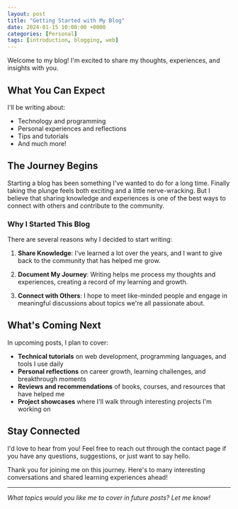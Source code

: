 ```yaml
---
layout: post
title: "Getting Started with My Blog"
date: 2024-01-15 10:00:00 +0000
categories: [Personal]
tags: [introduction, blogging, web]
---
```


Welcome to my blog! I'm excited to share my thoughts, experiences, and insights with you.

## What You Can Expect

I'll be writing about:
- Technology and programming
- Personal experiences and reflections
- Tips and tutorials
- And much more!

## The Journey Begins

Starting a blog has been something I've wanted to do for a long time. Finally taking the plunge feels both exciting and a little nerve-wracking. But I believe that sharing knowledge and experiences is one of the best ways to connect with others and contribute to the community.

### Why I Started This Blog

There are several reasons why I decided to start writing:

1. **Share Knowledge**: I've learned a lot over the years, and I want to give back to the community that has helped me grow.

2. **Document My Journey**: Writing helps me process my thoughts and experiences, creating a record of my learning and growth.

3. **Connect with Others**: I hope to meet like-minded people and engage in meaningful discussions about topics we're all passionate about.

## What's Coming Next

In upcoming posts, I plan to cover:

- **Technical tutorials** on web development, programming languages, and tools I use daily
- **Personal reflections** on career growth, learning challenges, and breakthrough moments
- **Reviews and recommendations** of books, courses, and resources that have helped me
- **Project showcases** where I'll walk through interesting projects I'm working on

## Stay Connected

I'd love to hear from you! Feel free to reach out through the contact page if you have any questions, suggestions, or just want to say hello.

Thank you for joining me on this journey. Here's to many interesting conversations and shared learning experiences ahead!

---

*What topics would you like me to cover in future posts? Let me know!*